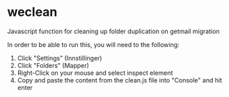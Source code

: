 # weclean
Javascript function for cleaning up folder duplication on getmail migration

In order to be able to run this, you will need to the following:
1. Click "Settings" (Innstillinger)
2. Click "Folders" (Mapper)
3. Right-Click on your mouse and select inspect element
4. Copy and paste the content from the clean.js file into "Console" and hit enter
